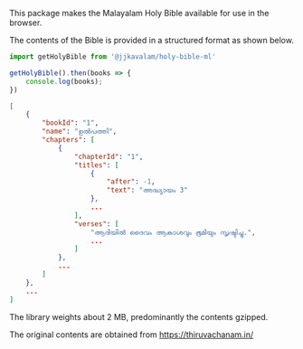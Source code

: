 This package makes the Malayalam Holy Bible available for use in the browser.

The contents of the Bible is provided in a structured format as shown below.

```js
import getHolyBible from '@jjkavalam/holy-bible-ml'

getHolyBible().then(books => {
    console.log(books);
})
```

```json
[
    {
        "bookId": "1",
        "name": "ഉല്‍‍പത്തി",
        "chapters": [
            {
                "chapterId": "1",
                "titles": [
                    {
                        "after": -1,
                        "text": "അദ്ധ്യായം 3"
                    },
                    ...
                ],
                "verses": [
                    "ആദിയില്‍ ദൈവം ആകാശവും ഭൂമിയും സൃഷ്ടിച്ചു.",
                    ...
                ]
            },
            ...
        ]
    },
    ...
]
```

The library weights about 2 MB, predominantly the contents gzipped.

The original contents are obtained from https://thiruvachanam.in/

